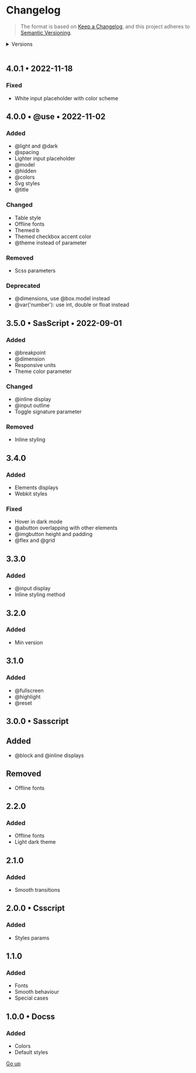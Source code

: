 # Changelog

> The format is based on [Keep a Changelog](https://keepachangelog.com/en/1.0.0/), and this project adheres to [Semantic Versioning](https://semver.org/spec/v2.0.0.html).

<details>
   <summary>Versions</summary>

-  [4.0.0](#400-•-use-•-2022-11-02)
-  [3.5.0](#350-•-sasscript-•-2022-09-01)
-  [3.0.0](#300-•-sasscript)
-  [2.0.0](#200-•-csscript)
-  [1.0.0](#100-•-docss)
</details>

<br>

## 4.0.1 • 2022-11-18

### Fixed

-  White input placeholder with color scheme

## 4.0.0 • @use • 2022-11-02

### Added

-  @light and @dark
-  @spacing
-  Lighter input placeholder
-  @model
-  @hidden
-  @colors
-  Svg styles
-  @title

### Changed

-  Table style
-  Offline fonts
-  Themed b
-  Themed checkbox accent color
-  @theme instead of parameter

### Removed

-  Scss parameters

### Deprecated

-  @dimensions, use @box.model instead
-  @var('number'): use int, double or float instead

## 3.5.0 • SasScript • 2022-09-01

### Added

-  @breakpoint
-  @dimension
-  Responsive units
-  Theme color parameter

### Changed

-  @inline display
-  @input outline
-  Toggle signature parameter

### Removed

-  Inline styling

## 3.4.0

### Added

-  Elements displays
-  Webkit styles

### Fixed

-  Hover in dark mode
-  @abutton overlapping with other elements
-  @imgbutton height and padding
-  @flex and @grid

## 3.3.0

### Added

-  @input display
-  Inline styling method

## 3.2.0

### Added

-  Min version

## 3.1.0

### Added

-  @fullscreen
-  @highlight
-  @reset

## 3.0.0 • Sasscript

## Added

-  @block and @inline displays

## Removed

-  Offline fonts

## 2.2.0

### Added

-  Offline fonts
-  Light dark theme

## 2.1.0

### Added

-  Smooth transitions

## 2.0.0 • Csscript

### Added

-  Styles params

## 1.1.0

### Added

-  Fonts
-  Smooth behaviour
-  Special cases

## 1.0.0 • Docss

### Added

-  Colors
-  Default styles

[Go up](#changelog)
